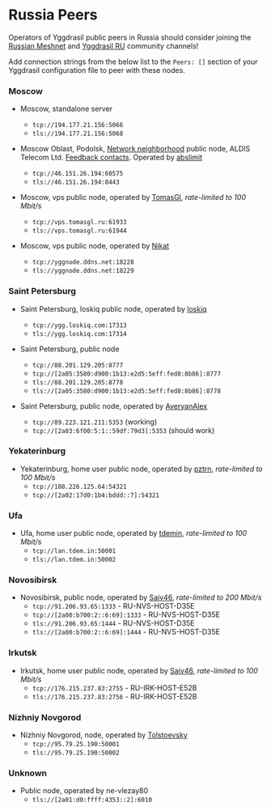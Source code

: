 # Russia Peers

Operators of Yggdrasil public peers in Russia should consider joining the [Russian Meshnet](https://github.com/russian-meshnet/meshnet-chat-agenda/blob/master/README.md#чаты-и-мосты-в-разных-сетях) and [Yggdrasil RU](https://t.me/Yggdrasil_ru) community channels!

Add connection strings from the below list to the `Peers: []` section of your Yggdrasil configuration file to peer with these nodes.

### Moscow
* Moscow, standalone server
  * `tcp://194.177.21.156:5066`
  * `tls://194.177.21.156:5068`
  
* Moscow Oblast, Podolsk, [Network neighborhood](https://netwhood.online/) public node, ALDIS Telecom Ltd. [Feedback contacts](http://netwhood.online/feedback/). Operated by [abslimit](https://mstdn.netwhood.online/@abslimit)
  * `tcp://46.151.26.194:60575`
  * `tls://46.151.26.194:8443`
  
* Moscow, vps public node, operated by [TomasGl](https://vk.com/tmsconsole), *rate-limited to 100 Mbit/s*
  * `tcp://vps.tomasgl.ru:61933`
  * `tls://vps.tomasgl.ru:61944`

* Moscow, vps public node, operated by [Nikat](https://t.me/nikat_meh)
  * `tcp://yggnode.ddns.net:18228`
  * `tls://yggnode.ddns.net:18229`
  
  
### Saint Petersburg
* Saint Petersburg, loskiq public node, operated by [loskiq](https://loskiq.com)
  * `tcp://ygg.loskiq.com:17313`
  * `tls://ygg.loskiq.com:17314`

* Saint Petersburg, public node
  * `tcp://88.201.129.205:8777`
  * `tcp://[2a05:3580:d900:1b13:e2d5:5eff:fed8:8b86]:8777`
  * `tls://88.201.129.205:8778`
  * `tls://[2a05:3580:d900:1b13:e2d5:5eff:fed8:8b86]:8778`

* Saint Petersburg, public node, operated by [AveryanAlex](https://t.me/averyanalex)
  * `tcp://89.223.121.211:5353` (working)
  * `tcp://[2a03:6f00:5:1::59df:79d3]:5353` (should work)
  
  
### Yekaterinburg
* Yekaterinburg, home user public node, operated by [pztrn](https://pztrn.name), *rate-limited to 100 Mbit/s*
  * `tcp://188.226.125.64:54321`
  * `tcp://[2a02:17d0:1b4:bddd::7]:54321`
  
  
### Ufa
* Ufa, home user public node, operated by [tdemin](https://tdem.in), *rate-limited to 100 Mbit/s*
  * `tcp://lan.tdem.in:50001`
  * `tls://lan.tdem.in:50002`
  
  
### Novosibirsk
* Novosibirsk, public node, operated by [Saiv46](https://t.me/Saiv46), *rate-limited to 200 Mbit/s*
  * `tcp://91.206.93.65:1333` - RU-NVS-HOST-D35E
  * `tcp://[2a00:b700:2::6:69]:1333` - RU-NVS-HOST-D35E
  * `tls://91.206.93.65:1444` - RU-NVS-HOST-D35E
  * `tls://[2a00:b700:2::6:69]:1444` - RU-NVS-HOST-D35E


### Irkutsk
* Irkutsk, home user public node, operated by [Saiv46](https://t.me/Saiv46), *rate-limited to 100 Mbit/s*
  * `tcp://176.215.237.83:2755` - RU-IRK-HOST-E52B
  * `tls://176.215.237.83:2756` - RU-IRK-HOST-E52B


### Nizhniy Novgorod 
* Nizhniy Novgorod, node, operated by [Tolstoevsky](https://tolstoevsky.ml)
  * `tcp://95.79.25.190:50001`
  * `tls://95.79.25.190:50002`
  
  
### Unknown
* Public node, operated by ne-vlezay80
  * `tls://[2a01:d0:ffff:4353::2]:6010`
